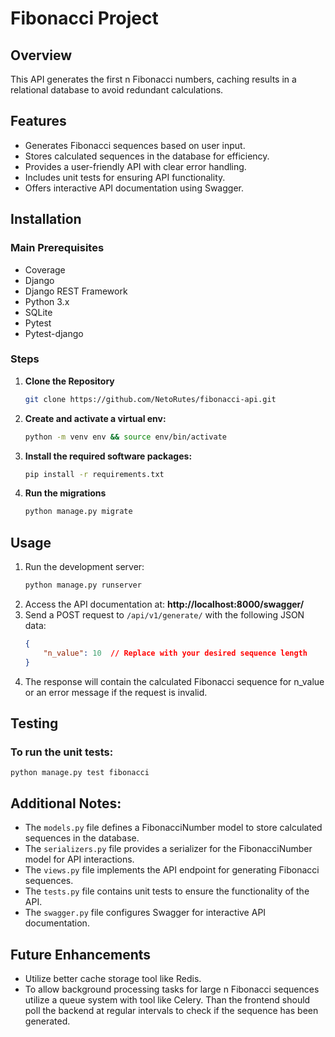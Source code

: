 # Fibonacci Project

## Overview

This API generates the first n Fibonacci numbers, caching results in a relational database to avoid redundant calculations.

## Features
- Generates Fibonacci sequences based on user input.
- Stores calculated sequences in the database for efficiency.
- Provides a user-friendly API with clear error handling.
- Includes unit tests for ensuring API functionality.
- Offers interactive API documentation using Swagger.

## Installation

### Main Prerequisites

- Coverage
- Django
- Django REST Framework
- Python 3.x
- SQLite
- Pytest
- Pytest-django

### Steps

1. **Clone the Repository**
    ```bash
    git clone https://github.com/NetoRutes/fibonacci-api.git
    ```

2. **Create and activate a virtual env:**
    ```bash
    python -m venv env && source env/bin/activate
    ```

3. **Install the required software packages:**
    ```bash
    pip install -r requirements.txt
    ```

4. **Run the migrations**
    ```bash
    python manage.py migrate
    ```

## Usage
1. Run the development server: 
    ```bash
    python manage.py runserver
    ```
2. Access the API documentation at: **http://localhost:8000/swagger/**
3. Send a POST request to `/api/v1/generate/` with the following JSON data:
    ```json
    {
        "n_value": 10  // Replace with your desired sequence length
    }
    ```
4. The response will contain the calculated Fibonacci sequence for n_value or an error message if the request is invalid.

## Testing
### To run the unit tests:
    python manage.py test fibonacci

## Additional Notes:

- The `models.py` file defines a FibonacciNumber model to store calculated sequences in the database.
- The `serializers.py` file provides a serializer for the FibonacciNumber model for API interactions.
- The `views.py` file implements the API endpoint for generating Fibonacci sequences.
- The `tests.py` file contains unit tests to ensure the functionality of the API.
- The `swagger.py` file configures Swagger for interactive API documentation.

## Future Enhancements

- Utilize better cache storage tool like Redis.
- To allow background processing tasks for large n Fibonacci sequences utilize a queue system with tool like Celery. Than the frontend should poll the backend at regular intervals to check if the sequence has been generated.